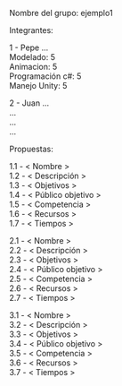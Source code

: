Nombre del grupo: ejemplo1  
  
Integrantes:  
  
1 - Pepe ...  
	Modelado: 5  
	Animacion: 5  
	Programación c#: 5  
	Manejo Unity: 5  

2 - Juan ...  
	...  
	...  
	...

Propuestas:  
  
1.1 - < Nombre >  
1.2 - < Descripción >    
1.3 - < Objetivos >  
1.4 - < Público objetivo >  
1.5 - < Competencia >  
1.6 - < Recursos >  
1.7 - < Tiempos >  
  
2.1 - < Nombre >  
2.2 - < Descripción >  
2.3 - < Objetivos >  
2.4 - < Público objetivo >  
2.5 - < Competencia >  
2.6 - < Recursos >  
2.7 - < Tiempos >  
  
3.1 - < Nombre >  
3.2 - < Descripción >  
3.3 - < Objetivos >   
3.4 - < Público objetivo >  
3.5 - < Competencia >  
3.6 - < Recursos >  
3.7 - < Tiempos >  
